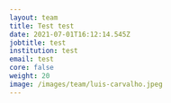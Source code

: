 ```yaml
---
layout: team
title: Test test
date: 2021-07-01T16:12:14.545Z
jobtitle: test
institution: test
email: test
core: false
weight: 20
image: /images/team/luis-carvalho.jpeg
---
```

